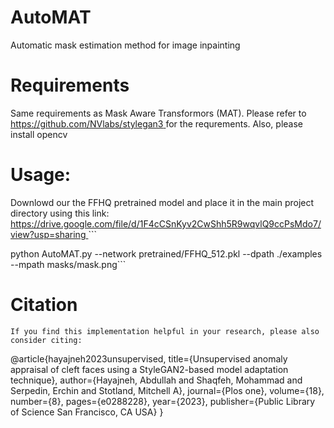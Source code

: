 # AutoMAT
Automatic mask estimation method for image inpainting
# Requirements
Same requirements as Mask Aware Transformors (MAT). Please refer to 
[https://github.com/NVlabs/stylegan3 
](https://github.com/fenglinglwb/MAT) for the requrements.
Also, please install opencv

# Usage:
Downlowd our the FFHQ pretrained model and place it in the main project directory using this link:
[https://drive.google.com/file/d/1F4cCSnKyv2CwShh5R9wqvlQ9ccPsMdo7/view?usp=sharing
](https://drive.google.com/file/d/1D3Q5fdNjWCeLr76bkhBpwmw9XRcvp_Kb/view?usp=drive_link)```

python AutoMAT.py --network pretrained/FFHQ_512.pkl --dpath ./examples --mpath masks/mask.png```
# Citation
```
If you find this implementation helpful in your research, please also consider citing:
```
@article{hayajneh2023unsupervised,
  title={Unsupervised anomaly appraisal of cleft faces using a StyleGAN2-based model adaptation technique},
  author={Hayajneh, Abdullah and Shaqfeh, Mohammad and Serpedin, Erchin and Stotland, Mitchell A},
  journal={Plos one},
  volume={18},
  number={8},
  pages={e0288228},
  year={2023},
  publisher={Public Library of Science San Francisco, CA USA}
}
